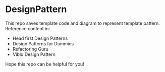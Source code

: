 # DesignPattern
This repo saves template code and diagram to represent template pattern. Reference content in:
* Head first Design Patterns
* Design Patterns for Dummies
* Refactoring Guru
* Viblo Design Pattern

Hope this repo can be helpful for you!
